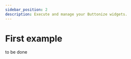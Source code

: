 ```yaml
---
sidebar_position: 2
description: Execute and manage your Buttonize widgets.
---
```


# First example

to be done

